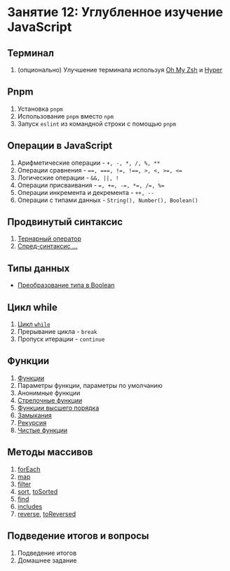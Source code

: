 # Занятие 12: Углубленное изучение JavaScript

## Терминал

1. (опционально) Улучшение терминала используя [Oh My Zsh](https://ohmyz.sh) и [Hyper](https://hyper.is)

## Pnpm

1. Установка `pnpm`
2. Использование `pnpm` вместо `npm`
3. Запуск `eslint` из командной строки с помощью `pnpm`

## Операции в JavaScript

1. Арифметические операции - `+, -, *, /, %, **`
2. Операции сравнения - `==, ===, !=, !==, >, <, >=, <=`
3. Логические операции - `&&, ||, !`
4. Операции присваивания - `=, +=, -=, *=, /=, %=`
5. Операции инкремента и декремента - `++, --`
6. Операции с типами данных - `String(), Number(), Boolean()`

## Продвинутый синтаксис

1. [Тернарный оператор](https://doka.guide/js/ternary-operator)
2. [Спред-синтаксис ...](https://doka.guide/js/spread)

## Типы данных

- [Преобразование типа в Boolean](https://doka.guide/js/boolean/#vyrazheniya)

## Цикл while

1. [Цикл `while`](https://doka.guide/js/while)
2. Прерывание цикла - `break`
3. Пропуск итерации - `continue`

## Функции

1. [Функции](https://doka.guide/js/function)
2. Параметры функции, параметры по умолчанию
3. Анонимные функции
4. [Стрелочные функции](https://doka.guide/js/function/#strelochnye-funkcii)
5. [Функции высшего порядка](https://doka.guide/tools/fp/#funkcii-vysshih-poryadkov)
6. [Замыкания](https://doka.guide/js/closures/#funkcii-vnutri-funkciy-i-zamykaniya)
7. [Рекурсия](https://doka.guide/tools/fp/#rekursiya)
8. [Чистые функции](https://doka.guide/tools/fp/#chistye-funkcii-i-pobochnye-effekty)

## Методы массивов

1. [forEach](https://doka.guide/js/array-foreach)
2. [map](https://doka.guide/js/array-map)
3. [filter](https://doka.guide/js/array-filter)
4. [sort](https://doka.guide/js/array-sort), [toSorted](https://doka.guide/js/array-tosorted)
5. [find](https://doka.guide/js/array-find)
6. [includes](https://doka.guide/js/includes)
7. [reverse](https://doka.guide/js/array-reverse), [toReversed](https://doka.guide/js/array-to-reversed)

## Подведение итогов и вопросы

1. Подведение итогов
2. Домашнее задание